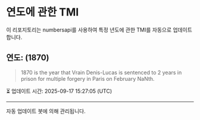 
# 연도에 관한 TMI

이 리포지토리는 numbersapi를 사용하여 특정 년도에 관한 TMI를 자동으로 업데이트합니다.

## 연도: (1870)
> 1870 is the year that Vrain Denis-Lucas is sentenced to 2 years in prison for multiple forgery in Paris on February NaNth.

⏳ 업데이트 시간: 2025-09-17 15:27:05 (UTC)

---
자동 업데이트 봇에 의해 관리됩니다.
